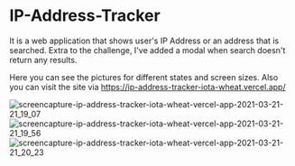 # IP-Address-Tracker
It is a web application that shows user's IP Address or an address that is searched. Extra to the challenge, I've added a modal when search doesn't return any results. 

Here you can see the pictures for different states and screen sizes. 
Also you can visit the site via https://ip-address-tracker-iota-wheat.vercel.app/ 

![screencapture-ip-address-tracker-iota-wheat-vercel-app-2021-03-21-21_19_07](https://user-images.githubusercontent.com/70946845/111916326-6f75a400-8a8b-11eb-8259-744883cc2600.png)
![screencapture-ip-address-tracker-iota-wheat-vercel-app-2021-03-21-21_19_56](https://user-images.githubusercontent.com/70946845/111916328-713f6780-8a8b-11eb-9995-99b42029e077.png)
![screencapture-ip-address-tracker-iota-wheat-vercel-app-2021-03-21-21_20_23](https://user-images.githubusercontent.com/70946845/111916330-72709480-8a8b-11eb-96a7-92dfbb29daca.png)

